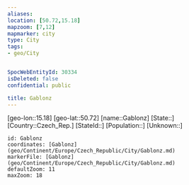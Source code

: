 ```yaml
---
aliases: 
location: [50.72,15.18]
mapzoom: [7,12] 
mapmarker: city 
type: City
tags:
- geo/City


SpocWebEntityId: 30334
isDeleted: false
confidential: public

title: Gablonz
---
```

[geo-lon::15.18]
[geo-lat::50.72]
[name::Gablonz]
[State::]
[Country::Czech_Rep.]
[StateId::]
[Population::]
[Unknown::]


```leaflet
id: Gablonz
coordinates: [Gablonz](geo/Continent/Europe/Czech_Republic/City/Gablonz.md)
markerFile: [Gablonz](geo/Continent/Europe/Czech_Republic/City/Gablonz.md)
defaultZoom: 11 
maxZoom: 18
```


